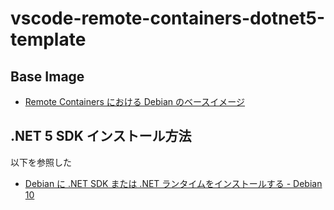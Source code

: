 # vscode-remote-containers-dotnet5-template

## Base Image

- [Remote Containers における Debian のベースイメージ](https://github.com/microsoft/vscode-dev-containers/blob/v0.140.1/containers/debian/.devcontainer/Dockerfile)

## .NET 5 SDK インストール方法

以下を参照した

- [Debian に .NET SDK または .NET ランタイムをインストールする - Debian 10](https://docs.microsoft.com/ja-jp/dotnet/core/install/linux-debian#debian-10-)
